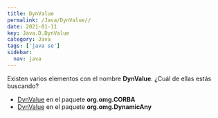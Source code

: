 ```yaml
---
title: DynValue
permalink: /Java/DynValue//
date: 2021-01-11
key: Java.D.DynValue
category: Java
tags: ['java se']
sidebar: 
  nav: java
---
```


Existen varios elementos con el nombre **DynValue**. ¿Cuál de ellas estás buscando?
<ul>
<li><a href="/Java/DynValue-org-omg-CORBA/">DynValue</a> en el paquete <strong>org.omg.CORBA</strong></li>
<li><a href="/Java/DynValue-org-omg-DynamicAny/">DynValue</a> en el paquete <strong>org.omg.DynamicAny</strong></li>
<ul>
